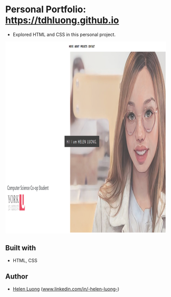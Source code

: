 # Personal Portfolio: https://tdhluong.github.io

- Explored HTML and CSS in this personal project.

<p align="center">
  <img width="1000" height="600" src="./src/img/myweb.png">
</p>

## Built with

- HTML, CSS

## Author

- [Helen Luong](https://github.com/tdhluong) (www.linkedin.com/in/-helen-luong-)
